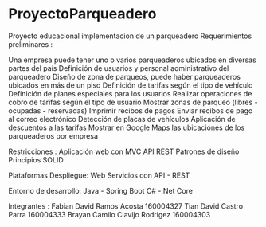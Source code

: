 # ProyectoParqueadero
Proyecto educacional implementacion de un parqueadero
Requerimientos preliminares :

Una empresa puede tener uno o varios parqueaderos ubicados en diversas partes del país
Definición de usuarios y personal administrativo del parqueadero
Diseño de zona de parqueos, puede haber parqueaderos ubicados en más de un piso
Definición de tarifas según el tipo de vehículo
Definición de planes especiales para los usuarios
Realizar operaciones de cobro de tarifas según el tipo de usuario
Mostrar zonas de parqueo (libres - ocupadas - reservadas)
Imprimir recibos de pagos
Enviar recibos de pago al correo electrónico
Detección de placas de vehículos
Aplicación de descuentos a las tarifas
Mostrar en Google Maps las ubicaciones de los parqueaderos por empresa

Restricciones :
Aplicación web con MVC
API REST
Patrones de diseño
Principios SOLID

Plataformas Despliegue:
Web
Servicios con API - REST

Entorno de desarrollo:
Java - Spring Boot
C# -.Net Core

Integrantes : 
Fabian David Ramos Acosta    	160004327
Tian David Castro Parra     		160004333
Brayan Camilo Clavijo Rodrigez 	160004303
